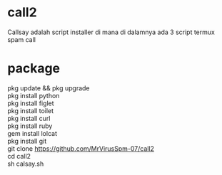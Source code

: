 # call2
 Callsay adalah script installer di mana di dalamnya ada 3 script termux spam call 

# package
pkg update && pkg upgrade                
pkg install python                       
pkg install figlet                      
pkg install toilet                       
pkg install curl                        
pkg install ruby                         
gem install lolcat                       
pkg install git                          
git clone https://github.com/MrVirusSpm-07/call2      
cd call2                        
sh calsay.sh
